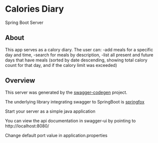 # Calories Diary

Spring Boot Server

## About
This app serves as a calory diary. The user can:
-add meals for a specific day and time,
-search for meals by description,
-list all present and future days that have meals (sorted by date descending, showing total calory count for that day, and if the calory limit was exceeded)

## Overview  
This server was generated by the [swagger-codegen](https://github.com/swagger-api/swagger-codegen) project.

The underlying library integrating swagger to SpringBoot is [springfox](https://github.com/springfox/springfox)  

Start your server as a simple java application

You can view the api documentation in swagger-ui by pointing to  
http://localhost:8080/  

Change default port value in application.properties